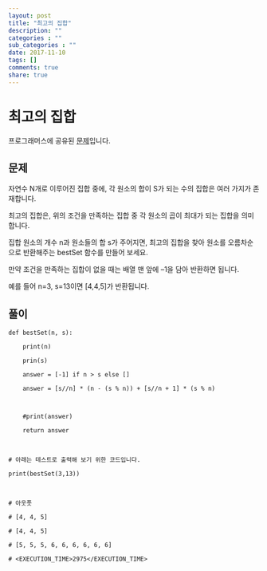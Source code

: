 ```yaml
---
layout: post
title: "최고의 집합"
description: ""
categories : ""
sub_categories : ""
date: 2017-11-10
tags: []
comments: true
share: true
---
```


# 최고의 집합

프로그래머스에 공유된 [문제](https://www.welcomekakao.com/learn/challenge_codes/38)입니다.

  

## 문제

  

자연수 N개로 이루어진 집합 중에, 각 원소의 합이 S가 되는 수의 집합은 여러 가지가 존재합니다.

  

최고의 집합은, 위의 조건을 만족하는 집합 중 각 원소의 곱이 최대가 되는 집합을 의미합니다.

집합 원소의 개수 n과 원소들의 합 s가 주어지면, 최고의 집합을 찾아 원소를 오름차순으로 반환해주는 bestSet 함수를 만들어 보세요.

만약 조건을 만족하는 집합이 없을 때는 배열 맨 앞에 –1을 담아 반환하면 됩니다.

  

예를 들어 n=3, s=13이면 [4,4,5]가 반환됩니다.

  

## 풀이

  

    def bestSet(n, s):
    
        print(n)
    
        prin(s)
    
        answer = [-1] if n > s else []
    
        answer = [s//n] * (n - (s % n)) + [s//n + 1] * (s % n)
    
        
    
        #print(answer)
    
        return answer
    
    
    
    # 아래는 테스트로 출력해 보기 위한 코드입니다.
    
    print(bestSet(3,13))
    
    
    
    # 아웃풋
    
    # [4, 4, 5]
    
    # [4, 4, 5]
    
    # [5, 5, 5, 6, 6, 6, 6, 6, 6]
    
    # <EXECUTION_TIME>2975</EXECUTION_TIME>
  

